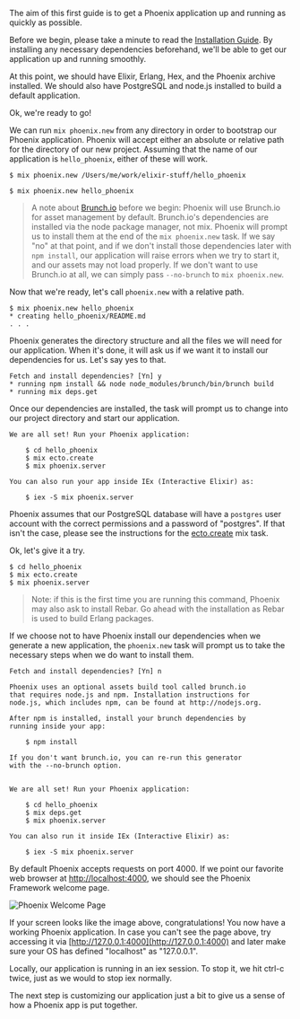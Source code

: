 The aim of this first guide is to get a Phoenix application up and running as quickly as possible.

Before we begin, please take a minute to read the [Installation Guide](http://www.phoenixframework.org/docs/installation). By installing any necessary dependencies beforehand, we'll be able to get our application up and running smoothly.

At this point, we should have Elixir, Erlang, Hex, and the Phoenix archive installed. We should also have PostgreSQL and node.js installed to build a default application.

Ok, we're ready to go!

We can run `mix phoenix.new` from any directory in order to bootstrap our Phoenix application. Phoenix will accept either an absolute or relative path for the directory of our new project. Assuming that the name of our application is `hello_phoenix`, either of these will work.

```console
$ mix phoenix.new /Users/me/work/elixir-stuff/hello_phoenix
```

```console
$ mix phoenix.new hello_phoenix
```

> A note about [Brunch.io](http://brunch.io/) before we begin: Phoenix will use Brunch.io for asset management by default. Brunch.io's dependencies are installed via the node package manager, not mix. Phoenix will prompt us to install them at the end of the `mix phoenix.new` task. If we say "no" at that point, and if we don't install those dependencies later with `npm install`, our application will raise errors when we try to start it, and our assets may not load properly. If we don't want to use Brunch.io at all, we can simply pass `--no-brunch` to `mix phoenix.new`.

Now that we're ready, let's call `phoenix.new` with a relative path.

```console
$ mix phoenix.new hello_phoenix
* creating hello_phoenix/README.md
. . .
```

Phoenix generates the directory structure and all the files we will need for our application. When it's done, it will ask us if we want it to install our dependencies for us. Let's say yes to that.

```console
Fetch and install dependencies? [Yn] y
* running npm install && node node_modules/brunch/bin/brunch build
* running mix deps.get
```

Once our dependencies are installed, the task will prompt us to change into our project directory and start our application.

```console
We are all set! Run your Phoenix application:

    $ cd hello_phoenix
    $ mix ecto.create
    $ mix phoenix.server

You can also run your app inside IEx (Interactive Elixir) as:

    $ iex -S mix phoenix.server
```

Phoenix assumes that our PostgreSQL database will have a `postgres` user account with the correct permissions and a password of "postgres". If that isn't the case, please see the instructions for the [ecto.create](http://www.phoenixframework.org/docs/mix-tasks#section--ecto-create-) mix task.

Ok, let's give it a try.

```console
$ cd hello_phoenix
$ mix ecto.create
$ mix phoenix.server
```

> Note: if this is the first time you are running this command, Phoenix may also ask to install Rebar. Go ahead with the installation as Rebar is used to build Erlang packages.

If we choose not to have Phoenix install our dependencies when we generate a new application, the `phoenix.new` task will prompt us to take the necessary steps when we do want to install them.

```console
Fetch and install dependencies? [Yn] n

Phoenix uses an optional assets build tool called brunch.io
that requires node.js and npm. Installation instructions for
node.js, which includes npm, can be found at http://nodejs.org.

After npm is installed, install your brunch dependencies by
running inside your app:

    $ npm install

If you don't want brunch.io, you can re-run this generator
with the --no-brunch option.


We are all set! Run your Phoenix application:

    $ cd hello_phoenix
    $ mix deps.get
    $ mix phoenix.server

You can also run it inside IEx (Interactive Elixir) as:

    $ iex -S mix phoenix.server
```

By default Phoenix accepts requests on port 4000. If we point our favorite web browser at [http://localhost:4000](http://localhost:4000), we should see the Phoenix Framework welcome page.

![Phoenix Welcome Page](/images/welcome-to-phoenix.png)

If your screen looks like the image above, congratulations! You now have a working Phoenix application. In case you can't see the page above, try accessing it via [http://127.0.0.1:4000](http://127.0.0.1:4000) and later make sure your OS has defined "localhost" as "127.0.0.1".

Locally, our application is running in an iex session. To stop it, we hit ctrl-c twice, just as we would to stop iex normally.

The next step is customizing our application just a bit to give us a sense of how a Phoenix app is put together.
